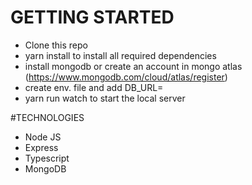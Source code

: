 # GETTING STARTED
- Clone this repo
- yarn install to install all required dependencies
- install mongodb or create an account in mongo atlas (https://www.mongodb.com/cloud/atlas/register)
- create env. file and add DB_URL=<your mongodb url>
- yarn run watch to start the local server

#TECHNOLOGIES
- Node JS
- Express
- Typescript
- MongoDB
